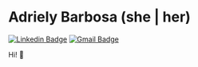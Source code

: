 # Adriely Barbosa (she | her)

[![Linkedin Badge](https://img.shields.io/badge/-Adriely%20Barbosa-blue?style=flat-square&logo=Linkedin&logoColor=white&link=https://www.linkedin.com/in/adrielynara/)](https://www.linkedin.com/in/adrielynara/)
[![Gmail Badge](https://img.shields.io/badge/adriely.nara@gmail.com-red?style=flat-square&logo=Gmail&logoColor=white&link=mailto:adriely.nara@gmail.com)](mailto:adriely.nara@gmail.com)

Hi! :rocket: 

<!--
**anfb/anfb** is a ✨ _special_ ✨ repository because its `README.md` (this file) appears on your GitHub profile.

Here are some ideas to get you started:

- 🔭 I’m currently working on ...
- 🌱 I’m currently learning ...
- 👯 I’m looking to collaborate on ...
- 🤔 I’m looking for help with ...
- 💬 Ask me about ...
- 📫 How to reach me: ...
- 😄 Pronouns: ...
- ⚡ Fun fact: ...
-->
